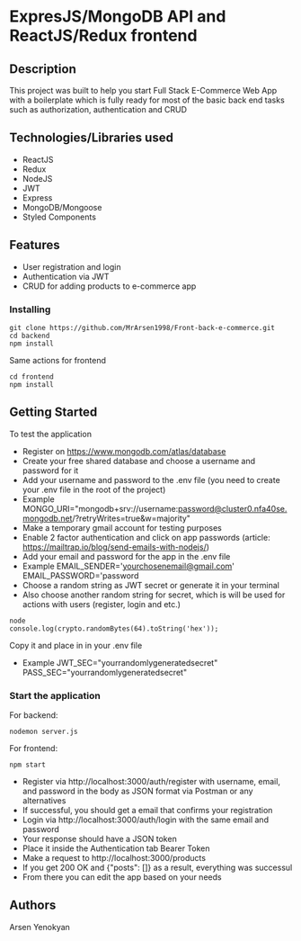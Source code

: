 # ExpresJS/MongoDB API and ReactJS/Redux frontend

## Description

This project was built to help you start Full Stack E-Commerce Web App with a boilerplate which is fully ready for most of the basic back end tasks such as authorization, authentication and CRUD

## Technologies/Libraries used

* ReactJS
* Redux
* NodeJS
* JWT
* Express
* MongoDB/Mongoose
* Styled Components


## Features

* User registration and login
* Authentication via JWT
* CRUD for adding products to e-commerce app

### Installing

```
git clone https://github.com/MrArsen1998/Front-back-e-commerce.git
cd backend
npm install
```
Same actions for frontend

```
cd frontend
npm install
```

## Getting Started

To test the application

* Register on https://www.mongodb.com/atlas/database
* Create your free shared database and choose a username and password for it
* Add your username and password to the .env file (you need to create your .env file in the root of the project)
* Example 
MONGO_URI="mongodb+srv://username:password@cluster0.nfa40se.mongodb.net/?retryWrites=true&w=majority"
* Make a temporary gmail account for testing purposes
* Enable 2 factor authentication and click on app passwords (article: https://mailtrap.io/blog/send-emails-with-nodejs/)
* Add your email and password for the app in the .env file
* Example
EMAIL_SENDER='yourchosenemail@gmail.com'
EMAIL_PASSWORD='password
* Choose a random string as JWT secret or generate it in your terminal
* Also choose another random string for secret, which is will be used for actions with users (register, login and etc.)
```
node
console.log(crypto.randomBytes(64).toString('hex'));
```
Copy it and place in in your .env file
* Example
JWT_SEC="yourrandomlygeneratedsecret"
PASS_SEC="yourrandomlygeneratedsecret"

### Start the application

For backend: 
```
nodemon server.js 
```
For frontend: 
```
npm start
```
* Register via http://localhost:3000/auth/register with username, email, and password in the body as JSON format via Postman or any alternatives
* If successful, you should get a email that confirms your registration
* Login via http://localhost:3000/auth/login with the same email and password
* Your response should have a JSON token
* Place it inside the Authentication tab Bearer Token
* Make a request to http://localhost:3000/products
* If you get 200 OK and {"posts": []} as a result, everything was successul
* From there you can edit the app based on your needs

## Authors

Arsen Yenokyan
